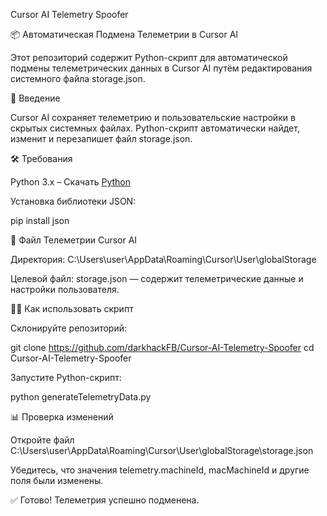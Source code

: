 Cursor AI Telemetry Spoofer

📦 Автоматическая Подмена Телеметрии в Cursor AI

Этот репозиторий содержит Python-скрипт для автоматической подмены телеметрических данных в Cursor AI путём редактирования системного файла storage.json.

📌 Введение

Cursor AI сохраняет телеметрию и пользовательские настройки в скрытых системных файлах. Python-скрипт автоматически найдет, изменит и перезапишет файл storage.json.

🛠️ Требования

Python 3.x – Скачать [Python](https://www.python.org/downloads/)

Установка библиотеки JSON:

pip install json

📂 Файл Телеметрии Cursor AI

Директория: C:\Users\user\AppData\Roaming\Cursor\User\globalStorage

Целевой файл: storage.json — содержит телеметрические данные и настройки пользователя.

🧑‍💻 Как использовать скрипт

Склонируйте репозиторий:

git clone https://github.com/darkhackFB/Cursor-AI-Telemetry-Spoofer
cd Cursor-AI-Telemetry-Spoofer

Запустите Python-скрипт:

python generateTelemetryData.py

📊 Проверка изменений

Откройте файл C:\Users\user\AppData\Roaming\Cursor\User\globalStorage\storage.json

Убедитесь, что значения telemetry.machineId, macMachineId и другие поля были изменены.

✅ Готово! Телеметрия успешно подменена.
